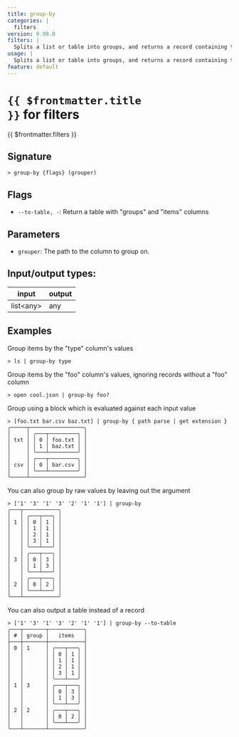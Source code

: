 ```yaml
---
title: group-by
categories: |
  filters
version: 0.90.0
filters: |
  Splits a list or table into groups, and returns a record containing those groups.
usage: |
  Splits a list or table into groups, and returns a record containing those groups.
feature: default
---
```

<!-- This file is automatically generated. Please edit the command in https://github.com/nushell/nushell instead. -->

# <code>{{ $frontmatter.title }}</code> for filters

<div class='command-title'>{{ $frontmatter.filters }}</div>

## Signature

```> group-by {flags} (grouper)```

## Flags

 -  `--to-table, -`: Return a table with "groups" and "items" columns

## Parameters

 -  `grouper`: The path to the column to group on.


## Input/output types:

| input     | output |
| --------- | ------ |
| list\<any\> | any    |

## Examples

Group items by the "type" column's values
```nu
> ls | group-by type

```

Group items by the "foo" column's values, ignoring records without a "foo" column
```nu
> open cool.json | group-by foo?

```

Group using a block which is evaluated against each input value
```nu
> [foo.txt bar.csv baz.txt] | group-by { path parse | get extension }
╭─────┬─────────────────╮
│     │ ╭───┬─────────╮ │
│ txt │ │ 0 │ foo.txt │ │
│     │ │ 1 │ baz.txt │ │
│     │ ╰───┴─────────╯ │
│     │ ╭───┬─────────╮ │
│ csv │ │ 0 │ bar.csv │ │
│     │ ╰───┴─────────╯ │
╰─────┴─────────────────╯
```

You can also group by raw values by leaving out the argument
```nu
> ['1' '3' '1' '3' '2' '1' '1'] | group-by
╭───┬───────────╮
│   │ ╭───┬───╮ │
│ 1 │ │ 0 │ 1 │ │
│   │ │ 1 │ 1 │ │
│   │ │ 2 │ 1 │ │
│   │ │ 3 │ 1 │ │
│   │ ╰───┴───╯ │
│   │ ╭───┬───╮ │
│ 3 │ │ 0 │ 3 │ │
│   │ │ 1 │ 3 │ │
│   │ ╰───┴───╯ │
│   │ ╭───┬───╮ │
│ 2 │ │ 0 │ 2 │ │
│   │ ╰───┴───╯ │
╰───┴───────────╯
```

You can also output a table instead of a record
```nu
> ['1' '3' '1' '3' '2' '1' '1'] | group-by --to-table
╭───┬───────┬───────────╮
│ # │ group │   items   │
├───┼───────┼───────────┤
│ 0 │ 1     │ ╭───┬───╮ │
│   │       │ │ 0 │ 1 │ │
│   │       │ │ 1 │ 1 │ │
│   │       │ │ 2 │ 1 │ │
│   │       │ │ 3 │ 1 │ │
│   │       │ ╰───┴───╯ │
│ 1 │ 3     │ ╭───┬───╮ │
│   │       │ │ 0 │ 3 │ │
│   │       │ │ 1 │ 3 │ │
│   │       │ ╰───┴───╯ │
│ 2 │ 2     │ ╭───┬───╮ │
│   │       │ │ 0 │ 2 │ │
│   │       │ ╰───┴───╯ │
╰───┴───────┴───────────╯

```
